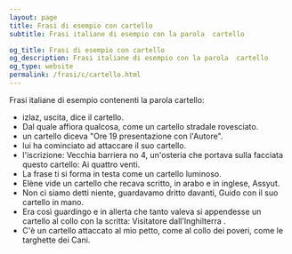 ```yaml
---
layout: page
title: Frasi di esempio con cartello 
subtitle: Frasi italiane di esempio con la parola  cartello

og_title: Frasi di esempio con cartello 
og_description: Frasi italiane di esempio con la parola  cartello
og_type: website
permalink: /frasi/c/cartello.html
---
```


Frasi italiane di esempio contenenti la parola cartello:


- izlaz, uscita, dice il cartello.
- Dal quale affiora qualcosa, come un cartello stradale rovesciato.
- un cartello diceva "Ore 19 presentazione con l'Autore".
- lui ha cominciato ad attaccare il suo cartello.
- l'iscrizione: Vecchia barriera no 4, un'osteria che portava sulla facciata questo cartello: Ai quattro venti.
- La frase ti si forma in testa come un cartello luminoso.
- Elène vide un cartello che recava scritto, in arabo e in inglese, Assyut.
- Non ci siamo detti niente, guardavamo dritto davanti, Guido con il suo cartello in mano.
- Era così guardingo e in allerta che tanto valeva si appendesse un cartello al collo con la scritta: Visitatore dall’Inghilterra .
- C'è un cartello attaccato al mio petto, come al collo dei poveri, come le targhette dei Cani.
